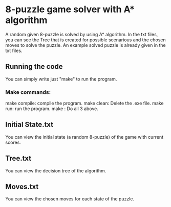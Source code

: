 # 8-puzzle game solver with A* algorithm
A random given 8-puzzle is solved by using A* algorithm. In the txt files, you can see the Tree that is created for possible scenarious and the chosen moves to solve the puzzle. An example solved puzzle is already given in the txt files.

## Running the code
You can simply write just "make" to run the program.
### Make commands:
make compile: compile the program.
make clean: Delete the .exe file.
make run: run the program.
make : Do all 3 above.

## Initial State.txt
You can view the initial state (a random 8-puzzle) of the game with current scores.

## Tree.txt
You can view the decision tree of the algorithm.

## Moves.txt
You can view the chosen moves for each state of the puzzle.
